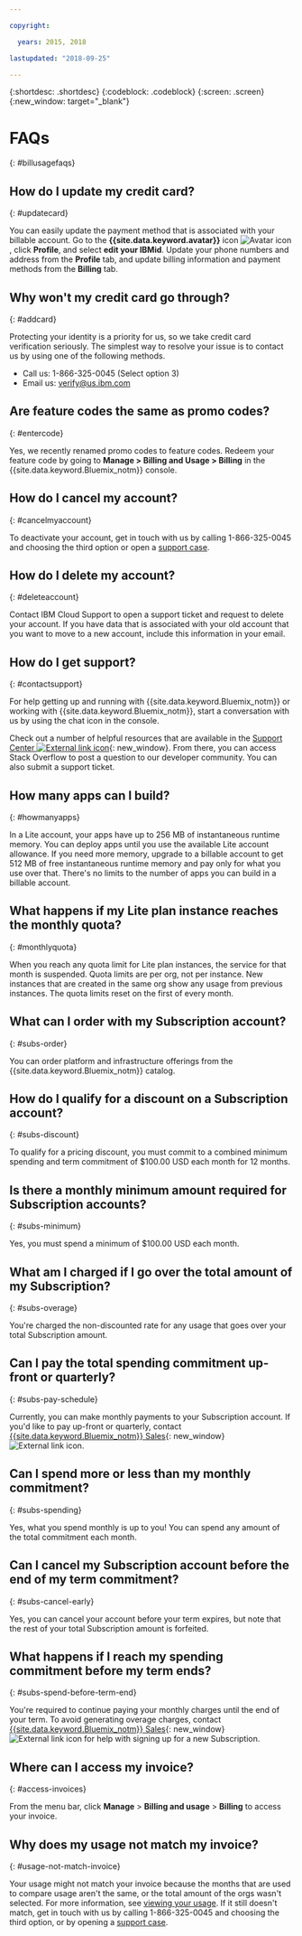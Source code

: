 ```yaml
---

copyright:

  years: 2015, 2018

lastupdated: "2018-09-25"

---
```


{:shortdesc: .shortdesc}
{:codeblock: .codeblock}
{:screen: .screen}
{:new_window: target="_blank"}

# FAQs
{: #billusagefaqs} 

## How do I update my credit card?
{: #updatecard}

You can easily update the payment method that is associated with your billable account. Go to the **{{site.data.keyword.avatar}}** icon ![Avatar icon](../icons/i-avatar-icon.svg), click **Profile**, and select **edit your IBMid**. Update your phone numbers and address from the **Profile** tab, and update billing information and payment methods from the **Billing** tab. 

## Why won't my credit card go through?
{: #addcard}

Protecting your identity is a priority for us, so we take credit card verification seriously. The simplest way to resolve your issue is to contact us by using one of the following methods.  

   * Call us: 1-866-325-0045 (Select option 3)
   * Email us: verify@us.ibm.com

## Are feature codes the same as promo codes? 
{: #entercode}

Yes, we recently renamed promo codes to feature codes. Redeem your feature code by going to **Manage > Billing and Usage > Billing** in the {{site.data.keyword.Bluemix_notm}} console. 

## How do I cancel my account?
{: #cancelmyaccount}

To deactivate your account, get in touch with us by calling 1-866-325-0045 and choosing the third option or open a [support case](/docs/get-support/howtogetsupport.html#open-ticket). 

## How do I delete my account?
{: #deleteaccount}

Contact IBM Cloud Support to open a support ticket and request to delete your account. If you have data that is associated with your old account that you want to move to a new account, include this information in your email.

## How do I get support?
{: #contactsupport}

For help getting up and running with {{site.data.keyword.Bluemix_notm}} or working with {{site.data.keyword.Bluemix_notm}}, start a conversation with us by using the chat icon in the console. 

Check out a number of helpful resources that are available in the [Support Center ![External link icon](../icons/launch-glyph.svg)](https://console.bluemix.net/unifiedsupport/supportcenter){: new_window}. From there, you can access Stack Overflow to post a question to our developer community. You can also submit a support ticket.  

## How many apps can I build?
{: #howmanyapps}

In a Lite account, your apps have up to 256 MB of instantaneous runtime memory. You can deploy apps until you use the available Lite account allowance. If you need more memory, upgrade to a billable account to get 512 MB of free instantaneous runtime memory and pay only for what you use over that. There's no limits to the number of apps you can build in a billable account.

## What happens if my Lite plan instance reaches the monthly quota?
{: #monthlyquota}

When you reach any quota limit for Lite plan instances, the service for that month is suspended. Quota limits are per org, not per instance. New instances that are created in the same org show any usage from previous instances. The quota limits reset on the first of every month.

## What can I order with my Subscription account? 
{: #subs-order}

You can order platform and infrastructure offerings from the {{site.data.keyword.Bluemix_notm}} catalog.

## How do I qualify for a discount on a Subscription account? 
{: #subs-discount}

To qualify for a pricing discount, you must commit to a combined minimum spending and term commitment of $100.00 USD each month for 12 months. 

## Is there a monthly minimum amount required for Subscription accounts? 
{: #subs-minimum}

Yes, you must spend a minimum of $100.00 USD each month.

## What am I charged if I go over the total amount of my Subscription?
{: #subs-overage}

You're charged the non-discounted rate for any usage that goes over your total Subscription amount.

## Can I pay the total spending commitment up-front or quarterly?
{: #subs-pay-schedule}

Currently, you can make monthly payments to your Subscription account. If you'd like to pay up-front or quarterly, contact [{{site.data.keyword.Bluemix_notm}} Sales](https://www.ibm.com/cloud-computing/bluemix/contact-us){: new_window} ![External link icon](../icons/launch-glyph.svg).

## Can I spend more or less than my monthly commitment?  
{: #subs-spending}

Yes, what you spend monthly is up to you! You can spend any amount of the total commitment each month. 

## Can I cancel my Subscription account before the end of my term commitment?  
{: #subs-cancel-early}

Yes, you can cancel your account before your term expires, but note that the rest of your total Subscription amount is forfeited. 

## What happens if I reach my spending commitment before my term ends?  
{: #subs-spend-before-term-end}

You're required to continue paying your monthly charges until the end of your term. To avoid generating overage charges, contact [{{site.data.keyword.Bluemix_notm}} Sales](https://www.ibm.com/cloud-computing/bluemix/contact-us){: new_window} ![External link icon](../icons/launch-glyph.svg) for help with signing up for a new Subscription. 

## Where can I access my invoice?
{: #access-invoices}

From the menu bar, click **Manage** > **Billing and usage** > **Billing** to access your invoice.

## Why does my usage not match my invoice?
{: #usage-not-match-invoice}

Your usage might not match your invoice because the months that are used to compare usage aren't the same, or the total amount of the orgs wasn't selected. For more information, see [viewing your usage](/docs/billing-usage/viewing_usage.html#viewingusage). If it still doesn't match, get in touch with us by calling 1-866-325-0045 and choosing the third option, or by opening a [support case](/docs/get-support/howtogetsupport.html#open-ticket).










